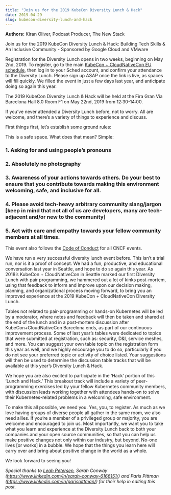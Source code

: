 ```yaml
---
title: "Join us for the 2019 KubeCon Diversity Lunch & Hack"
date: 2019-04-29
slug: kubecon-diversity-lunch-and-hack
---
```


**Authors:** Kiran Oliver, Podcast Producer, The New Stack

Join us for the 2019 KubeCon Diversity Lunch & Hack: Building Tech Skills & An Inclusive Community - Sponsored by Google Cloud and VMware

Registration for the Diversity Lunch opens in two weeks, beginning on May 2nd, 2019. To register, go to the main <a href="https://events.linuxfoundation.org/events/kubecon-cloudnativecon-europe-2019/schedule/">KubeCon + CloudNativeCon EU schedule</a>, then log in to your Sched account, and confirm your attendance to the Diversity Lunch. Please sign up ASAP once the link is live, as spaces will fill quickly. We filled the event in just a few days last year, and anticipate doing so again this year.

The 2019 KubeCon Diversity Lunch & Hack will be held at the Fira Gran Via Barcelona Hall 8.0 Room F1 on May 22nd, 2019 from 12:30-14:00.

If you’ve never attended a Diversity Lunch before, not to worry. All are welcome, and there’s a variety of things to experience and discuss.

First things first, let’s establish some ground rules:

This is a safe space. What does that mean? Simple:

### 1. Asking for and using people’s pronouns
### 2. Absolutely no photography
### 3. Awareness of your actions towards others. Do your best to ensure that you contribute towards making this environment welcoming, safe, and inclusive for all.
### 4. Please avoid tech-heavy arbitrary community slang/jargon [keep in mind that not all of us are developers, many are tech-adjacent and/or new to the community]
### 5. Act with care and empathy towards your fellow community members at all times.

This event also follows the <a href="https://events.linuxfoundation.org/events/kubecon-cloudnativecon-europe-2019/attend/code-of-conduct/">Code of Conduct</a> for all CNCF events.

We have run a very successful diversity lunch event before. This isn’t a trial run, nor is it a proof of concept. We had a fun, productive, and educational conversation last year in Seattle, and hope to do so again this year. As 2018’s KubeCon + CloudNativeCon in Seattle marked our first Diversity Lunch with pair programming, we hammered out a lot of kinks post-mortem, using that feedback to inform and improve upon our decision making, planning, and organizational process moving forward, to bring you an improved experience at the 2019 KubeCon + CloudNativeCon Diversity Lunch.

Tables not related to pair-programming or hands-on Kubernetes will be led by a moderator, where notes and feedback will then be taken and shared at the end of the lunch and in a post-mortem discussion after KubeCon+CloudNativeCon Barcelona ends, as part of our continuous improvement process. Some of last year’s tables were dedicated to topics that were submitted at registration, such as: security, D&I, service meshes, and more. You can suggest your own table topic on the registration form this year as well, and we highly encourage you to do so, particularly if you do not see your preferred topic or activity of choice listed. Your suggestions will then be used to determine the discussion table tracks that will be available at this year’s Diversity Lunch & Hack.

We hope you are also excited to participate in the ‘Hack’ portion of this ‘Lunch and Hack.’ This breakout track will include a variety of peer-programming exercises led by your fellow Kubernetes community members, with discussion leads working together with attendees hands-on to solve their Kubernetes-related problems in a welcoming, safe environment.

To make this all possible, we need you. Yes, you, to register. As much as we love having groups of diverse people all gather in the same room, we also need allies. If you’re a member of a privileged group or majority, you are welcome and encouraged to join us. Most importantly, we want you to take what you learn and experience at the Diversity Lunch back to both your companies and your open source communities, so that you can help us make positive changes not only within our industry, but beyond. No-one lives [or works] in a bubble. We hope that the things you learn here will carry over and bring about positive change in the world as a whole.

We look forward to seeing you!

_Special thanks to [Leah Petersen](https://www.linkedin.com/in/leahstunts/), Sarah Conway (https://www.linkedin.com/in/sarah-conway-6166151/) and Paris Pittman (https://www.linkedin.com/in/parispittman/) for their help in editing this post._ 
